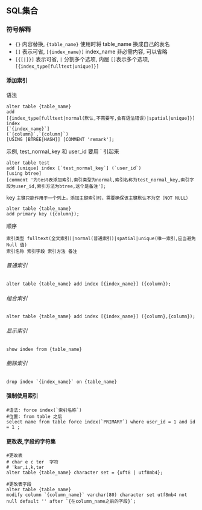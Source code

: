 ## SQL集合

### 符号解释
* `{}` 内容替换, `{table_name}` 使用时将 table_name 换成自己的表名
* `[]` 表示可省, `[{index_name}]` index_name 非必需内容, 可以省略
* `[{[|]}]` 表示可省, `|` 分割多个选项, 内层 `[]`表示多个选项,`[{index_type[fulltext|unique]}]`

#### 添加索引
语法
```
alter table {table_name} 
add 
[{index_type[fulltext|normal(默认,不需要写,会有语法错误)|spatial|unique]}] index 
[`{index_name}`] 
(`{column}`,`{column}`)
[USING [BTREE|HASH]] [COMMENT 'remark'];
```

示例, test_normal_key 和 user_id 要用 ` 引起来
```
alter table test
add [unique] index [`test_normal_key`] (`user_id`)  
[using btree] 
[comment '为test表添加索引,索引类型为normal,索引名称为test_normal_key,索引字段为user_id,索引方法为btree,这个是备注'];
```

key `主键只能作用于一个列上，添加主键索引时，需要确保该主键默认不为空（NOT NULL）`
```
alter table {table_name}
add primary key ({column});
```

顺序
~~~
索引类型 fulltext(全文索引)|normal(普通索引)|spatial|unique(唯一索引,应当避免 Null 值)
索引名称 索引字段 索引方法 备注
~~~

###### 普通索引 
```
alter table {table_name} add index [{index_name}] ({column});
```

###### 组合索引
```
alter table {table_name} add index [{index_name}] ({column},{column});
```

###### 显示索引
```
show index from {table_name}
```

###### 删除索引
```
drop index `{index_name}` on {table_name}
```

#### 强制使用索引
```
#语法: force index(`索引名称`)
#位置: from table 之后
select name from table force index(`PRIMARY`) where user_id = 1 and id = 1 ;
```

#### 更改表,字段的字符集
```
#更改表 
# char e c ter  字符
# ˈkar,i,k,tər
alter table {table_name} character set = {uft8 | utf8mb4};

#更改表字段
alter table {table_name}
modify column `{column_name}` varchar(80) character set utf8mb4 not null default '' after `{在column_name之前的字段}`;
```